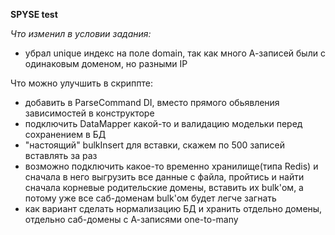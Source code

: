 **SPYSE test**


_Что изменил в условии задания:_
- убрал unique индекс на поле domain, так как много А-записей были с одинаковым доменом, но разными IP


Что можно улучшить в скриппте:
- добавить в ParseCommand DI, вместо прямого обьявления зависимостей в конструкторе
- подключить DataMapper какой-то и валидацию модельки перед сохранением в БД
- "настоящий" bulkInsert для вставки, скажем по 500 записей вставлять за раз
- возможно подключить какое-то временно хранилище(типа Redis) и сначала в него выгрузить все данные с файла, пройтись и найти сначала корневые
родительские домены, вставить их bulk'ом, а потому уже все саб-доменам bulk'ом будет легче загнать
- как вариант сделать нормализацию БД и хранить отдельно домены, отдельно саб-домены с А-записями one-to-many
